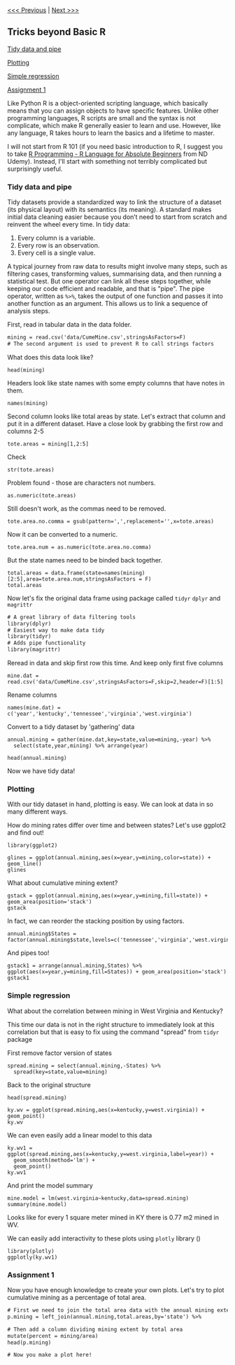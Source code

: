 [<<< Previous](Part2.md) | [Next >>>](Part4.md)  

## Tricks beyond Basic R

[Tidy data and pipe](#tidy-data-and-pipe)

[Plotting](#plotting)

[Simple regression](#simple-regression)

[Assignment 1](#assignment-1)

Like Python R is a object-oriented scripting language, which basically means that you can assign objects to have specific features. Unlike other programming languages, R scripts are small and the syntax is not complicate, which make R generally easier to learn and use. However, like any language, R takes hours to learn the basics and a lifetime to master. 

I will not start from R 101 (if you need basic introduction to R, I suggest you to take [R Programming - R Language for Absolute Beginners](https://nd.udemy.com/course/r-for-absolute-beginners/) from ND Udemy). Instead, I'll start with something not terribly complicated but surprisingly useful.


### Tidy data and pipe

Tidy datasets provide a standardized way to link the structure of a dataset (its physical layout) with its semantics (its meaning). A standard makes initial data cleaning easier because you don’t need to start from scratch and reinvent the wheel every time. In tidy data:

1. Every column is a variable.
2. Every row is an observation.
3. Every cell is a single value.

A typical journey from raw data to results might involve many steps, such as filtering cases, transforming values, summarising data, and then running a statistical test. But one operator can link all these steps together, while keeping our code efficient and readable, and that is "pipe". The pipe operator, written as `%>%`, takes the output of one function and passes it into another function as an argument. This allows us to link a sequence of analysis steps.

First, read in tabular data in the data folder. 
```diff
mining = read.csv('data/CumeMine.csv',stringsAsFactors=F)
# The second argument is used to prevent R to call strings factors
```
What does this data look like?
```
head(mining)
```
Headers look like state names with some empty columns that have notes in them.
```
names(mining)
```
Second column looks like total areas by state. 
Let's extract that column and put it in a different dataset.
Have a close look by grabbing the first row and columns 2-5
```
tote.areas = mining[1,2:5]
```
Check
```
str(tote.areas)
```
Problem found - those are characters not numbers.
```
as.numeric(tote.areas)
```
Still doesn't work, as the commas need to be removed.
```
tote.area.no.comma = gsub(pattern=',',replacement='',x=tote.areas)
```
Now it can be converted to a numeric. 
```
tote.area.num = as.numeric(tote.area.no.comma)
```
But the state names need to be binded back together.
```
total.areas = data.frame(state=names(mining)[2:5],area=tote.area.num,stringsAsFactors = F)
total.areas
```
Now let's fix the original data frame using package called `tidyr` `dplyr` and `magrittr`
```diff
# A great library of data filtering tools
library(dplyr) 
# Easiest way to make data tidy
library(tidyr) 
# Adds pipe functionality
library(magrittr) 
```
Reread in data and skip first row this time. And keep only first five columns
```
mine.dat = read.csv('data/CumeMine.csv',stringsAsFactors=F,skip=2,header=F)[1:5]
```
Rename columns
```
names(mine.dat) = c('year','kentucky','tennessee','virginia','west.virginia')
```
Convert to a tidy dataset by 'gathering' data
```
annual.mining = gather(mine.dat,key=state,value=mining,-year) %>% 
  select(state,year,mining) %>% arrange(year) 
  
head(annual.mining)
```
Now we have tidy data!


### Plotting

With our tidy dataset in hand, plotting is easy. We can look at data in so many different ways. 

How do mining rates differ over time and between states? Let's use ggplot2 and find out!
```
library(ggplot2)

glines = ggplot(annual.mining,aes(x=year,y=mining,color=state)) + geom_line()
glines
```
What about cumulative mining extent?
```
gstack = ggplot(annual.mining,aes(x=year,y=mining,fill=state)) + geom_area(position='stack')
gstack
```
In fact, we can reorder the stacking position by using factors.
```
annual.mining$States = factor(annual.mining$state,levels=c('tennessee','virginia','west.virginia','kentucky'))
```
And pipes too!
```
gstack1 = arrange(annual.mining,States) %>% ggplot(aes(x=year,y=mining,fill=States)) + geom_area(position='stack')
gstack1
```

### Simple regression

What about the correlation between mining in West Virginia and Kentucky?

This time our data is not in the right structure to immediately look at this correlation but that is easy to fix using the command "spread" from `tidyr` package

First remove factor version of states
```
spread.mining = select(annual.mining,-States) %>% 
  spread(key=state,value=mining)
```
Back to the original structure
```
head(spread.mining)

ky.wv = ggplot(spread.mining,aes(x=kentucky,y=west.virginia)) + geom_point()
ky.wv
```
We can even easily add a linear model to this data
```
ky.wv1 = ggplot(spread.mining,aes(x=kentucky,y=west.virginia,label=year)) + 
  geom_smooth(method='lm') +
  geom_point() 
ky.wv1
```
And print the model summary
```
mine.model = lm(west.virginia~kentucky,data=spread.mining)
summary(mine.model)
```
Looks like for every 1 square meter mined in KY there is 0.77 m2 mined in WV. 

We can easily add interactivity to these plots using `plotly` library ()
```
library(plotly)
ggplotly(ky.wv1)
```


###  Assignment 1
Now you have enough knowledge to create your own plots. Let's try to plot cumulative mining as a percentage of total area. 

```diff
# First we need to join the total area data with the annual mining extent data.
p.mining = left_join(annual.mining,total.areas,by='state') %>% 

# Then add a column dividing mining extent by total area
mutate(percent = mining/area)
head(p.mining)

# Now you make a plot here!


```
